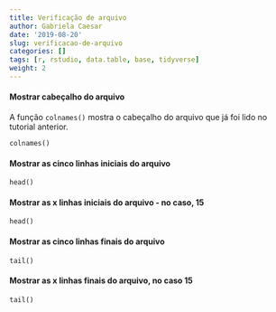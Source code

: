 ```yaml
---
title: Verificação de arquivo
author: Gabriela Caesar
date: '2019-08-20'
slug: verificacao-de-arquivo
categories: []
tags: [r, rstudio, data.table, base, tidyverse]
weight: 2
---
```

  
#### Mostrar cabeçalho do arquivo
A função `colnames()` mostra o cabeçalho do arquivo que já foi lido no tutorial anterior. 

```{r}
colnames()
```
#### Mostrar as cinco linhas iniciais do arquivo

```{r}
head()
```

#### Mostrar as x linhas iniciais do arquivo - no caso, 15

```{r}
head()
```

#### Mostrar as cinco linhas finais do arquivo
```{r}
tail()
```

#### Mostrar as x linhas finais do arquivo, no caso 15

```{r}
tail()
```

